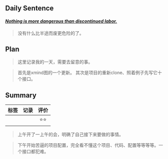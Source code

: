 ## **Daily Sentence**
#### <u>*Nothing is more dangerous than discontinued labor.*</u>
> 没有什么比半途而废更危险的了。

## **Plan**
>这里记录我的一天，需要去留意的事。

> 首先是xmind图的一个更新。
> 其次是项目的重新clone、照着例子先写它十个接口。

## **Summary**
| 标签  | 记录  | 评价  |
| :---: | :---: | :---: |
|       |       | ⭐⭐  |

> 上午开了一上午的会，明确了自己接下来要做的事情。

> 下午开始苦逼的项目配置，完全看不懂这个项目、代码、配置等等等等。一个接口都犯难。


